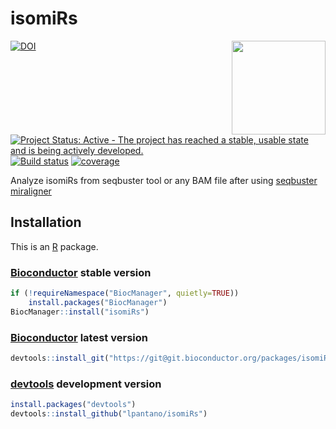 isomiRs
=======

<img src="https://github.com/lpantano/isomiRs/raw/master/inst/stickers/isomirs.png" width="150" height="150" align="right"/>

[![DOI](https://zenodo.org/badge/doi/10.5281/zenodo.45382.svg)](http://dx.doi.org/10.5281/zenodo.45382)
[![Project Status: Active - The project has reached a stable, usable state and is being actively developed.](http://www.repostatus.org/badges/latest/active.svg)](http://www.repostatus.org/#active)
[![Build status](https://secure.travis-ci.org/lpantano/isomiRs.png)](https://travis-ci.org/lpantano/isomiRs)
[![coverage](https://img.shields.io/codecov/c/github/lpantano/isomiRs/master.svg)](https://codecov.io/github/lpantano/isomiRs?branch=master)


Analyze isomiRs from seqbuster tool  or any BAM file after using [seqbuster miraligner](http://seqcluster.readthedocs.io/mirna_annotation.html#mirna-isomirs-annotation-with-python)


[Bioconductor]: https://bioconductor.org
[devtools]: https://cran.r-project.org/package=devtools
[R]: https://www.r-project.org

## Installation

This is an [R][] package.

### [Bioconductor][] stable version

```r
if (!requireNamespace("BiocManager", quietly=TRUE))
    install.packages("BiocManager")
BiocManager::install("isomiRs")
```

### [Bioconductor][] latest version

```r
devtools::install_git("https://git@git.bioconductor.org/packages/isomiRs")
```

### [devtools][] development version

```r
install.packages("devtools")
devtools::install_github("lpantano/isomiRs")
```
